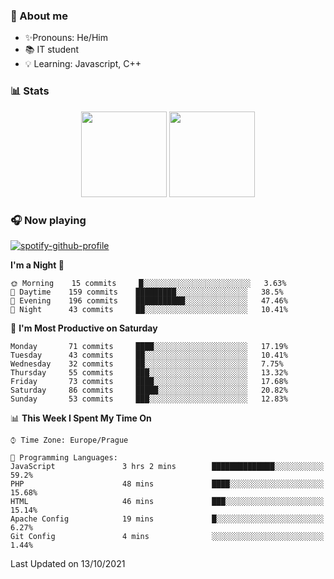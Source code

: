 ### 👋 About me

- ✨Pronouns: He/Him
- 📚 IT student
- 💡 Learning: Javascript, C++

### 📊 Stats
<p align="center">
  <img height="137px" src="https://github-readme-stats-ashy-seven.vercel.app/api?username=Nanoslav&count_private=true&theme=dark&show_icons=true" />
  <img height="137px" src="https://github-readme-stats-ashy-seven.vercel.app/api/top-langs?username=Nanoslav&count_private=true&layout=compact&theme=dark" />
</p>

### 🎧 Now playing
[![spotify-github-profile](https://spotify-github-profile.vercel.app/api/view?uid=g509347fts6blldcmm8uxhzib&cover_image=true&theme=novatorem)](https://spotify-github-profile.vercel.app/api/view?uid=g509347fts6blldcmm8uxhzib&redirect=true)

<!--START_SECTION:waka-->
**I'm a Night 🦉** 

```text
🌞 Morning    15 commits     █░░░░░░░░░░░░░░░░░░░░░░░░   3.63% 
🌆 Daytime    159 commits    █████████░░░░░░░░░░░░░░░░   38.5% 
🌃 Evening    196 commits    ███████████░░░░░░░░░░░░░░   47.46% 
🌙 Night      43 commits     ██░░░░░░░░░░░░░░░░░░░░░░░   10.41%

```
📅 **I'm Most Productive on Saturday** 

```text
Monday       71 commits     ████░░░░░░░░░░░░░░░░░░░░░   17.19% 
Tuesday      43 commits     ██░░░░░░░░░░░░░░░░░░░░░░░   10.41% 
Wednesday    32 commits     ██░░░░░░░░░░░░░░░░░░░░░░░   7.75% 
Thursday     55 commits     ███░░░░░░░░░░░░░░░░░░░░░░   13.32% 
Friday       73 commits     ████░░░░░░░░░░░░░░░░░░░░░   17.68% 
Saturday     86 commits     █████░░░░░░░░░░░░░░░░░░░░   20.82% 
Sunday       53 commits     ███░░░░░░░░░░░░░░░░░░░░░░   12.83%

```


📊 **This Week I Spent My Time On** 

```text
⌚︎ Time Zone: Europe/Prague

💬 Programming Languages: 
JavaScript               3 hrs 2 mins        ██████████████░░░░░░░░░░░   59.2% 
PHP                      48 mins             ████░░░░░░░░░░░░░░░░░░░░░   15.68% 
HTML                     46 mins             ███░░░░░░░░░░░░░░░░░░░░░░   15.14% 
Apache Config            19 mins             █░░░░░░░░░░░░░░░░░░░░░░░░   6.27% 
Git Config               4 mins              ░░░░░░░░░░░░░░░░░░░░░░░░░   1.44%

```


 Last Updated on 13/10/2021
<!--END_SECTION:waka-->

<!--
**Nanoslav/Nanoslav** is a ✨ _special_ ✨ repository because its `README.md` (this file) appears on your GitHub profile.

Here are some ideas to get you started:

- 🔭 I’m currently working on ...
- 🌱 I’m currently learning ...
- 👯 I’m looking to collaborate on ...
- 🤔 I’m looking for help with ...
- 💬 Ask me about ...
- 📫 How to reach me: ...
- 😄 Pronouns: ...
- ⚡ Fun fact: ...
-->
